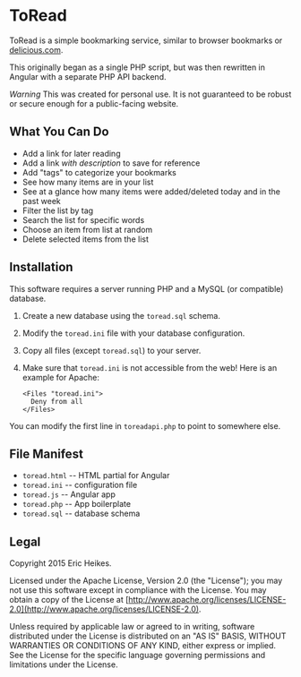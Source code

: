 # ToRead

ToRead is a simple bookmarking service, similar to browser bookmarks or [delicious.com](https://delicious.com).

This originally began as a single PHP script, but was then rewritten in Angular with a separate PHP API backend.

*Warning* This was created for personal use. It is not guaranteed to be robust or secure enough for a public-facing website.

## What You Can Do

* Add a link for later reading
* Add a link *with description* to save for reference
* Add "tags" to categorize your bookmarks
* See how many items are in your list
* See at a glance how many items were added/deleted today and in the past week
* Filter the list by tag
* Search the list for specific words
* Choose an item from list at random
* Delete selected items from the list

## Installation

This software requires a server running PHP and a MySQL (or compatible) database.

1. Create a new database using the `toread.sql` schema.
2. Modify the `toread.ini` file with your database configuration.
3. Copy all files (except `toread.sql`) to your server.
4. Make sure that `toread.ini` is not accessible from the web! Here is an example for Apache:

    ```
    <Files "toread.ini">
      Deny from all
    </Files>
    ```

  You can modify the first line in `toreadapi.php` to point to somewhere else.

## File Manifest

* `toread.html` -- HTML partial for Angular
* `toread.ini` -- configuration file
* `toread.js` -- Angular app
* `toread.php` -- App boilerplate
* `toread.sql` -- database schema

## Legal

Copyright 2015 Eric Heikes.

Licensed under the Apache License, Version 2.0 (the "License"); you may not use this software except in compliance with the License. You may obtain a copy of the License at [http://www.apache.org/licenses/LICENSE-2.0](http://www.apache.org/licenses/LICENSE-2.0).

Unless required by applicable law or agreed to in writing, software distributed under the License is distributed on an "AS IS" BASIS, WITHOUT WARRANTIES OR CONDITIONS OF ANY KIND, either express or implied. See the License for the specific language governing permissions and limitations under the License.
